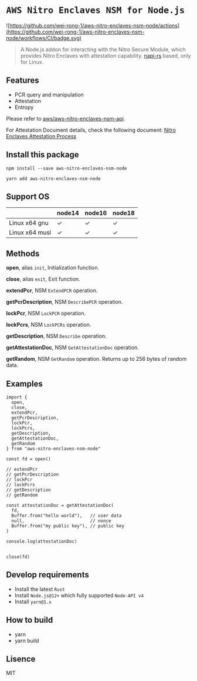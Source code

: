 # `AWS Nitro Enclaves NSM for Node.js`

![https://github.com/wei-rong-1/aws-nitro-enclaves-nsm-node/actions](https://github.com/wei-rong-1/aws-nitro-enclaves-nsm-node/workflows/CI/badge.svg)

> A Node.js addon for interacting with the Nitro Secure Module, which provides Nitro Enclaves with attestation capability. [napi-rs](https://napi.rs/) based, only for Linux.

## Features

* PCR query and manipulation
* Attestation
* Entropy

Please refer to [aws/aws-nitro-enclaves-nsm-api](https://github.com/aws/aws-nitro-enclaves-nsm-api).

For Attestation Document details, check the following document: [Nitro Enclaves Attestation Process](https://github.com/aws/aws-nitro-enclaves-nsm-api/blob/main/docs/attestation_process.md)

## Install this package

```
npm install --save aws-nitro-enclaves-nsm-node

yarn add aws-nitro-enclaves-nsm-node
```

## Support OS

|                  | node14 | node16 | node18 |
| ---------------- | ------ | ------ | ------ |
| Linux x64 gnu    | ✓      | ✓      | ✓      |
| Linux x64 musl   | ✓      | ✓      | ✓      |


## Methods

**open**, alias `init`, Initialization function.

**close**, alias `exit`, Exit function.

**extendPcr**, NSM `ExtendPCR` operation.

**getPcrDescription**, NSM `DescribePCR` operation.

**lockPcr**, NSM `LockPCR` operation.

**lockPcrs**, NSM `LockPCRs` operation.

**getDescription**, NSM `Describe` operation.

**getAttestationDoc**, NSM `GetAttestationDoc` operation.

**getRandom**, NSM `GetRandom` operation. Returns up to 256 bytes of random data.

## Examples

````
import {
  open,
  close,
  extendPcr,
  getPcrDescription,
  lockPcr,
  lockPcrs,
  getDescription,
  getAttestationDoc,
  getRandom
} from "aws-nitro-enclaves-nsm-node"

const fd = open()

// extendPcr
// getPcrDescription
// lockPcr
// lockPcrs
// getDescription
// getRandom

const attestationDoc = getAttestationDoc(
  fd,
  Buffer.from("hello world"),   // user data
  null,                         // nonce
  Buffer.from("my public key"), // public key
)

console.log(attestationDoc)


close(fd)
````

## Develop requirements

- Install the latest `Rust`
- Install `Node.js@12+` which fully supported `Node-API v4`
- Install `yarn@1.x`

## How to build

- yarn
- yarn build

## Lisence

MIT
